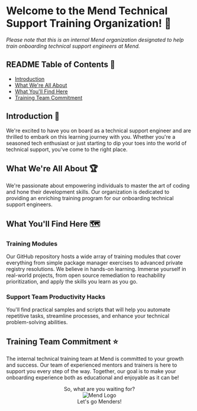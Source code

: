 # Welcome to the Mend Technical Support Training Organization! 🚀

_Please note that this is an internal Mend organization designated to help train onboarding technical support engineers at Mend._

## README Table of Contents 📑
- [Introduction](#introduction)
- [What We're All About](#what-we're-all-about)
- [What You'll Find Here](#what-you'll-find-here)
- [Training Team Commitment](#training-team-commitment)

## Introduction 👋
We're excited to have you on board as a technical support engineer and are thrilled to embark on this learning journey with you. Whether you're a seasoned tech enthusiast or just starting to dip your toes into the world of technical support, you've come to the right place.

## What We're All About 🏆
We're passionate about empowering individuals to master the art of coding and hone their development skills. Our organization is dedicated to providing an enriching training program for our onboarding technical support engineers.

## What You'll Find Here 🗺️

### Training Modules
Our GitHub repository hosts a wide array of training modules that cover everything from simple package manager exercises to advanced private registry resolutions. We believe in hands-on learning. Immerse yourself in real-world projects, from open source remediation to reachability prioritization, and apply the skills you learn as you go.

### Support Team Productivity Hacks
You'll find practical samples and scripts that will help you automate repetitive tasks, streamline processes, and enhance your technical problem-solving abilities.

## Training Team Commitment ⭐
The internal technical training team at Mend is committed to your growth and success. Our team of experienced mentors and trainers is here to support you every step of the way. Together, our goal is to make your onboarding  experience both as educational and enjoyable as it can be!
 
<p align="center">
 So, what are you waiting for?
 <br>
 <img src="https://github.com/Mend-Support-Training/.github/assets/90346290/382082e2-7e09-4b0a-a84c-344f9bcd0aad" alt="Mend Logo">
 <br>
 Let's go Menders!
</p>

